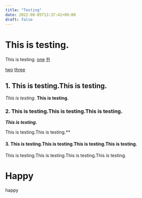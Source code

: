 ```yaml
---
title: "Testing"
date: 2022-08-05T13:37:41+09:00
draft: false
---
```


# This is testing.
This is testing.
[one](#testing-1)
[원](#1-this-is-testingthis-is-testinga-idtesting-1a)

[two](#testing-2)
[three](#testing-3)

## 1. This is testing.This is testing.<a id="testing-1"></a>
*This is testing.*
**This is testing.**
### 2. This is testing.This is testing.This is testing.<a id="testing-2"></a>
***This is testing.***

This is testing.This is testing.**
#### 3. This is testing.This is testing.This is testing.This is testing.<a id="testing-3"></a>
This is testing.This is testing.This is testing.This is testing.



# Happy
happy